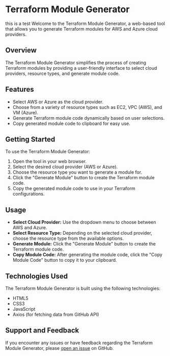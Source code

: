 # Terraform Module Generator


this is a test
Welcome to the Terraform Module Generator, a web-based tool that allows you to generate Terraform modules for AWS and Azure cloud providers.

## Overview

The Terraform Module Generator simplifies the process of creating Terraform modules by providing a user-friendly interface to select cloud providers, resource types, and generate module code.

## Features

- Select AWS or Azure as the cloud provider.
- Choose from a variety of resource types such as EC2, VPC (AWS), and VM (Azure).
- Generate Terraform module code dynamically based on user selections.
- Copy generated module code to clipboard for easy use.

## Getting Started

To use the Terraform Module Generator:

1. Open the tool in your web browser.
2. Select the desired cloud provider (AWS or Azure).
3. Choose the resource type you want to generate a module for.
4. Click the "Generate Module" button to create the Terraform module code.
5. Copy the generated module code to use in your Terraform configurations.

## Usage

- **Select Cloud Provider:** Use the dropdown menu to choose between AWS and Azure.
- **Select Resource Type:** Depending on the selected cloud provider, choose the resource type from the available options.
- **Generate Module:** Click the "Generate Module" button to create the Terraform module code.
- **Copy Module Code:** After generating the module code, click the "Copy Module Code" button to copy it to your clipboard.

## Technologies Used

The Terraform Module Generator is built using the following technologies:

- HTML5
- CSS3
- JavaScript
- Axios (for fetching data from GitHub API)

## Support and Feedback

If you encounter any issues or have feedback regarding the Terraform Module Generator, please [open an issue](https://github.com/paravirus/terraform-generator/issues) on GitHub.

##
